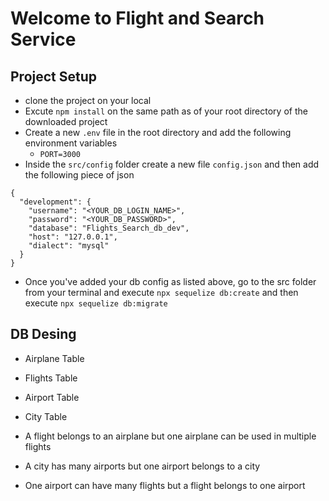 # Welcome to Flight and Search Service

## Project Setup

- clone the project on your local
- Excute `npm install` on the same path as of your root directory of the downloaded project
- Create a new `.env` file in the root directory and add the following environment variables
  - `PORT=3000`
- Inside the `src/config` folder create a new file `config.json` and then add the following piece of json

```
{
  "development": {
    "username": "<YOUR_DB_LOGIN_NAME>",
    "password": "<YOUR_DB_PASSWORD>",
    "database": "Flights_Search_db_dev",
    "host": "127.0.0.1",
    "dialect": "mysql"
  }
}

```

- Once you've added your db config as listed above, go to the src folder from your terminal and execute `npx sequelize db:create` and then execute `npx sequelize db:migrate`

## DB Desing

- Airplane Table
- Flights Table
- Airport Table
- City Table

- A flight belongs to an airplane but one airplane can be used in multiple flights
- A city has many airports but one airport belongs to a city
- One airport can have many flights but a flight belongs to one airport
